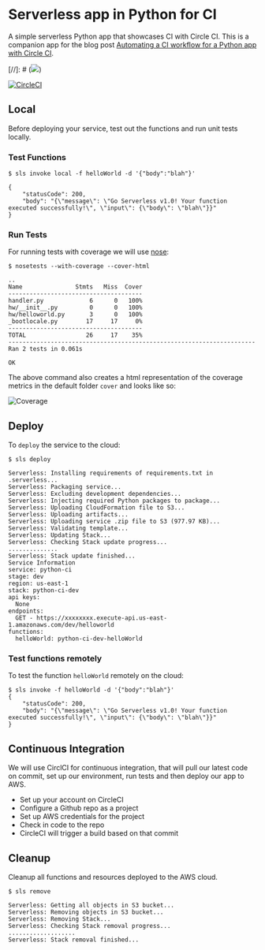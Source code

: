 # Serverless app in Python for CI

A simple serverless Python app that showcases CI with Circle CI. This is a companion app for the blog post [Automating a CI workflow for a Python app with Circle CI]().

[//]: # (![](https://circleci.com/gh/rupakg/python-ci.svg?style=shield&circle-token=:circle-token))

[![CircleCI](https://circleci.com/gh/stratis/python-ci.svg?style=svg)](https://circleci.com/gh/stratis/python-ci)

## Local

Before deploying your service, test out the functions and run unit tests locally.

### Test Functions

```
$ sls invoke local -f helloWorld -d '{"body":"blah"}'

{
    "statusCode": 200,
    "body": "{\"message\": \"Go Serverless v1.0! Your function executed successfully!\", \"input\": {\"body\": \"blah\"}}"
}
```

### Run Tests

For running tests with coverage we will use [nose](https://nose.readthedocs.io/en/latest/):
```
$ nosetests --with-coverage --cover-html

..
Name               Stmts   Miss  Cover
--------------------------------------
handler.py             6      0   100%
hw/__init__.py         0      0   100%
hw/helloworld.py       3      0   100%
_bootlocale.py        17     17     0%
--------------------------------------
TOTAL                 26     17    35%
----------------------------------------------------------------------
Ran 2 tests in 0.061s

OK
```

The above command also creates a html representation of the coverage metrics in the default folder `cover` and looks like so:

![Coverage](https://user-images.githubusercontent.com/8188/39218547-48cb51b6-47f3-11e8-9186-c828b75df567.png)


## Deploy

To `deploy` the service to the cloud:

```
$ sls deploy

Serverless: Installing requirements of requirements.txt in .serverless...
Serverless: Packaging service...
Serverless: Excluding development dependencies...
Serverless: Injecting required Python packages to package...
Serverless: Uploading CloudFormation file to S3...
Serverless: Uploading artifacts...
Serverless: Uploading service .zip file to S3 (977.97 KB)...
Serverless: Validating template...
Serverless: Updating Stack...
Serverless: Checking Stack update progress...
..............
Serverless: Stack update finished...
Service Information
service: python-ci
stage: dev
region: us-east-1
stack: python-ci-dev
api keys:
  None
endpoints:
  GET - https://xxxxxxxx.execute-api.us-east-1.amazonaws.com/dev/helloworld
functions:
  helloWorld: python-ci-dev-helloWorld
```

### Test functions remotely

To test the function `helloWorld` remotely on the cloud:

```
$ sls invoke -f helloWorld -d '{"body":"blah"}'          
{
    "statusCode": 200,
    "body": "{\"message\": \"Go Serverless v1.0! Your function executed successfully!\", \"input\": {\"body\": \"blah\"}}"
}
```

## Continuous Integration

We will use CirclCI for continuous integration, that will pull our latest code on commit, set up our environment, run tests and then deploy our app to AWS.

* Set up your account on CircleCI
* Configure a Github repo as a project
* Set up AWS credentials for the project
* Check in code to the repo
* CircleCI will trigger a build based on that commit

## Cleanup

Cleanup all functions and resources deployed to the AWS cloud.

```
$ sls remove

Serverless: Getting all objects in S3 bucket...
Serverless: Removing objects in S3 bucket...
Serverless: Removing Stack...
Serverless: Checking Stack removal progress...
...................
Serverless: Stack removal finished...
```

